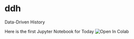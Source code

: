 # ddh
Data-Driven History

Here is the first Jupyter Notebook for Today
![Open In Colab](https://colab.research.google.com/assets/colab-badge.svg)



